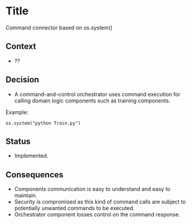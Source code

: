 # Title

Command connector based on os.system()


## Context

- ??

## Decision

- A command-and-control orchestrator uses command execution for calling domain logic components such as training components.


Example:
```
os.system("python Train.py")
```

## Status

- Implemented.

## Consequences

- Components communication is easy to understand and easy to maintain.
- Security is compromised as this kind of command calls are subject to potentially unwanted commands to be executed.
- Orchestrator component losses control on the command response.
